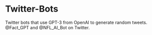 # Twitter-Bots
Twitter bots that use GPT-3 from OpenAI to generate random tweets. 
@Fact_GPT and @NFL_AI_Bot on Twitter.
